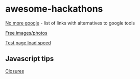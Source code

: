 # awesome-hackathons

[No more google](https://nomoregoogle.com/) - list of links with alternatives to google tools

[Free images/photos](https://www.freepik.com)

[Test page load speed](https://www.webpagetest.org/)

## Javascript tips
[Closures](https://medium.com/dailyjs/i-never-understood-javascript-closures-9663703368e8)
